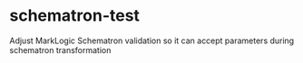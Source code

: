 # schematron-test
Adjust MarkLogic Schematron validation so it can accept parameters during schematron transformation
